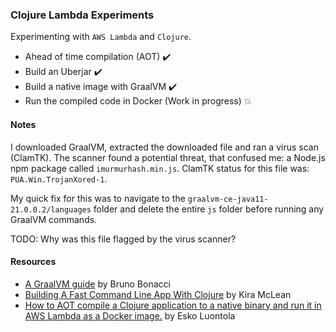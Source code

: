 ### Clojure Lambda Experiments

Experimenting with `AWS Lambda` and `Clojure`.

* Ahead of time compilation (AOT) :heavy_check_mark:
* Build an Uberjar :heavy_check_mark:
* Build a native image with GraalVM :heavy_check_mark:
* Run the compiled code in Docker (Work in progress) :boom:

#### Notes
I downloaded GraalVM, extracted the downloaded file and ran a virus scan (ClamTK). The scanner found a potential threat, that confused me:
a Node.js npm package called `imurmurhash.min.js`. ClamTK status for this file was: `PUA.Win.TrojanXored-1`.

My quick fix for this was to navigate to the `graalvm-ce-java11-21.0.0.2/languages` folder and delete the entire `js` folder before running any GraalVM commands.

TODO: Why was this file flagged by the virus scanner?

#### Resources
* [A GraalVM guide](https://github.com/BrunoBonacci/graalvm-clojure/blob/master/doc/clojure-graalvm-native-binary.md) by Bruno Bonacci
* [Building A Fast Command Line App With Clojure](https://kiramclean.com/blog/building-a-fast-command-line-app-with-clojure/) by Kira McLean
* [How to AOT compile a Clojure application to a native binary and run it in AWS Lambda as a Docker image.](https://nitor.com/en/articles/fast-cold-starts-for-clojure-in-aws-lambda-using-graalvm-native-image) by Esko Luontola
